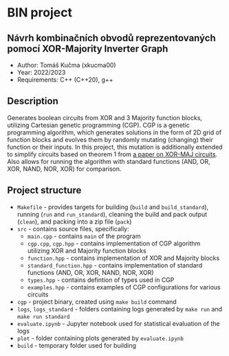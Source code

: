 # BIN project
## Návrh kombinačních obvodů reprezentovaných pomocí XOR-Majority Inverter Graph

  - Author: Tomáš Kučma (xkucma00)
  - Year: 2022/2023
  - Requirements: C++ (C++20), g++

## Description

Generates boolean circuits from XOR and 3 Majority function blocks, utilizing Cartesian genetic programming (CGP). CGP is a genetic programming algorithm, which generates solutions in the form of 2D grid of function blocks and evolves them by randomly mutating (changing) their function or their inputs. In this project, this mutation is additionally extended to simplify circuits based on theorem 1 from [a paper on XOR-MAJ circuits](http://msoeken.github.io/papers/2019_aspdac.pdf). Also allows for running the algorithm with standard functions (AND, OR, XOR, NAND, NOR, XOR) for comparison.

## Project structure

  - `Makefile` - provides targets for building (`build` and `build_standard`), running (`run` and `run_standard`), cleaning the build and pack output (`clean`), and packing into a zip file (`pack`)
  - `src` - contains source files, specifically:
    - `main.cpp` - contains `main` of the program
    - `cgp.cpp`, `cgp.hpp` - contains implementation of CGP algorithm utilizing XOR and Majority function blocks
    - `function.hpp` - contains implementation of XOR and Majority blocks
    - `standard_function.hpp` - contains implementation of standard functions (AND, OR, XOR, NAND, NOR, XOR)
    - `types.hpp` - contains defintion of types used in CGP
    - `examples.hpp` - contains examples of CGP configurations for various circuits
  - `cgp` - project binary, created using `make build` command
  - `logs`, `logs_standard` - folders containing logs generated by `make run` and `make run standard`
  - `evaluate.ipynb` - Jupyter notebook used for statistical evaluation of the logs
  - `plot` - folder containing plots generated by `evaluate.ipynb`
  - `build` - temporary folder used for building
